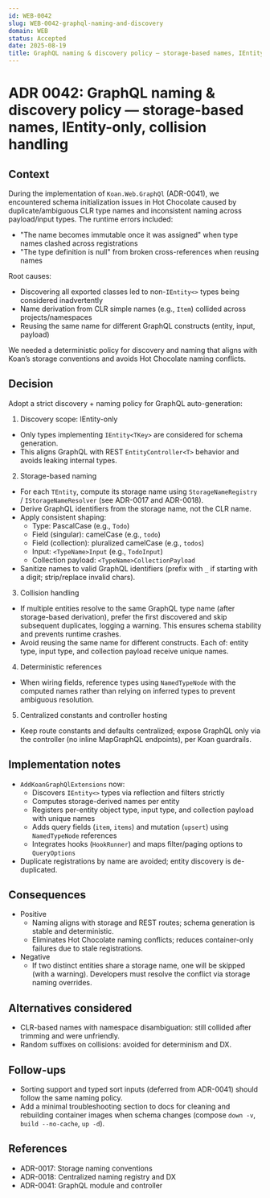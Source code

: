 ```yaml
---
id: WEB-0042
slug: WEB-0042-graphql-naming-and-discovery
domain: WEB
status: Accepted
date: 2025-08-19
title: GraphQL naming & discovery policy — storage-based names, IEntity-only, collision handling
---
```

 
# ADR 0042: GraphQL naming & discovery policy — storage-based names, IEntity-only, collision handling

## Context

During the implementation of `Koan.Web.GraphQl` (ADR-0041), we encountered schema initialization issues in Hot Chocolate caused by duplicate/ambiguous CLR type names and inconsistent naming across payload/input types. The runtime errors included:

- "The name becomes immutable once it was assigned" when type names clashed across registrations
- "The type definition is null" from broken cross-references when reusing names

Root causes:
- Discovering all exported classes led to non-`IEntity<>` types being considered inadvertently
- Name derivation from CLR simple names (e.g., `Item`) collided across projects/namespaces
- Reusing the same name for different GraphQL constructs (entity, input, payload)

We needed a deterministic policy for discovery and naming that aligns with Koan’s storage conventions and avoids Hot Chocolate naming conflicts.

## Decision

Adopt a strict discovery + naming policy for GraphQL auto-generation:

1) Discovery scope: IEntity-only
- Only types implementing `IEntity<TKey>` are considered for schema generation.
- This aligns GraphQL with REST `EntityController<T>` behavior and avoids leaking internal types.

2) Storage-based naming
- For each `TEntity`, compute its storage name using `StorageNameRegistry` / `IStorageNameResolver` (see ADR-0017 and ADR-0018).
- Derive GraphQL identifiers from the storage name, not the CLR name.
- Apply consistent shaping:
  - Type: PascalCase (e.g., `Todo`)
  - Field (singular): camelCase (e.g., `todo`)
  - Field (collection): pluralized camelCase (e.g., `todos`)
  - Input: `<TypeName>Input` (e.g., `TodoInput`)
  - Collection payload: `<TypeName>CollectionPayload`
- Sanitize names to valid GraphQL identifiers (prefix with `_` if starting with a digit; strip/replace invalid chars).

3) Collision handling
- If multiple entities resolve to the same GraphQL type name (after storage-based derivation), prefer the first discovered and skip subsequent duplicates, logging a warning. This ensures schema stability and prevents runtime crashes.
- Avoid reusing the same name for different constructs. Each of: entity type, input type, and collection payload receive unique names.

4) Deterministic references
- When wiring fields, reference types using `NamedTypeNode` with the computed names rather than relying on inferred types to prevent ambiguous resolution.

5) Centralized constants and controller hosting
- Keep route constants and defaults centralized; expose GraphQL only via the controller (no inline MapGraphQL endpoints), per Koan guardrails.

## Implementation notes

- `AddKoanGraphQlExtensions` now:
  - Discovers `IEntity<>` types via reflection and filters strictly
  - Computes storage-derived names per entity
  - Registers per-entity object type, input type, and collection payload with unique names
  - Adds query fields (`item`, `items`) and mutation (`upsert`) using `NamedTypeNode` references
  - Integrates hooks (`HookRunner`) and maps filter/paging options to `QueryOptions`
- Duplicate registrations by name are avoided; entity discovery is de-duplicated.

## Consequences

- Positive
  - Naming aligns with storage and REST routes; schema generation is stable and deterministic.
  - Eliminates Hot Chocolate naming conflicts; reduces container-only failures due to stale registrations.
- Negative
  - If two distinct entities share a storage name, one will be skipped (with a warning). Developers must resolve the conflict via storage naming overrides.

## Alternatives considered

- CLR-based names with namespace disambiguation: still collided after trimming and were unfriendly.
- Random suffixes on collisions: avoided for determinism and DX.

## Follow-ups

- Sorting support and typed sort inputs (deferred from ADR-0041) should follow the same naming policy.
- Add a minimal troubleshooting section to docs for cleaning and rebuilding container images when schema changes (compose `down -v`, `build --no-cache`, `up -d`).

## References

- ADR-0017: Storage naming conventions
- ADR-0018: Centralized naming registry and DX
- ADR-0041: GraphQL module and controller
